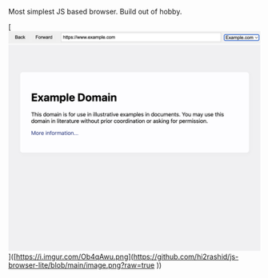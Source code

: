 Most simplest JS based browser. Build out of hobby.


[![sample screenshot](https://github.com/hi2rashid/js-browser-lite/blob/main/image.png?raw=true
)]([https://i.imgur.com/Ob4qAwu.png](https://github.com/hi2rashid/js-browser-lite/blob/main/image.png?raw=true
))

